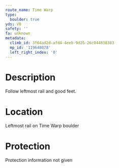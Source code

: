 ```yaml
---
route_name: Time Warp
type:
  boulder: true
yds: V0
safety: ''
fa: unknown
metadata:
  climb_id: 3f64ad2d-afd4-4eeb-9d25-26c044038383
  mp_id: '119648078'
  left_right_index: '0'
---
```

# Description
Follow leftmost rail and good feet.

# Location
Leftmost rail on Time Warp boulder

# Protection
Protection information not given
